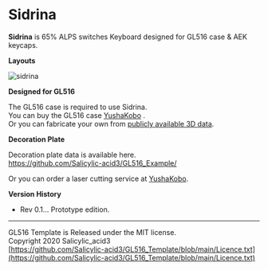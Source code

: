 # Sidrina

**Sidrina** is 65% ALPS switches Keyboard designed for GL516 case & AEK keycaps.

**Layouts**

![sidrina](https://user-images.githubusercontent.com/32122588/229451108-7cd85993-7b00-4a29-8bea-8467271a0d16.jpg)

**Designed for GL516**

The GL516 case is required to use Sidrina.<br>
You can buy the GL516 case [YushaKobo](https://shop.yushakobo.jp/collections/case/products/3814) .<br>
Or you can fabricate your own from [publicly available 3D data](https://github.com/Salicylic-acid3/GL516_Case).

**Decoration Plate**

Decoration plate data is available here.<br>
https://github.com/Salicylic-acid3/GL516_Example/

Or you can order a laser cutting service at [YushaKobo](https://shop.yushakobo.jp/products/keyboard_acrylic_plate).


**Version History**

- Rev 0.1…  Prototype edition.  

***
GL516 Template is Released under the MIT license.<br>
Copyright 2020 Salicylic_acid3<br>
[https://github.com/Salicylic-acid3/GL516_Template/blob/main/Licence.txt](https://github.com/Salicylic-acid3/GL516_Template/blob/main/Licence.txt)
